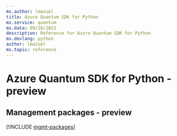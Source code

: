 ```yaml
---
ms.author: lmazuel
title: Azure Quantum SDK for Python
ms.service: quantum
ms.data: 09/28/2022
description: Reference for Azure Quantum SDK for Python
ms.devlang: python
author: lmazuel
ms.topic: reference
---
```

# Azure Quantum SDK for Python - preview

## Management packages - preview
[!INCLUDE [mgmt-packages](quantum-mgmt-index.md)]